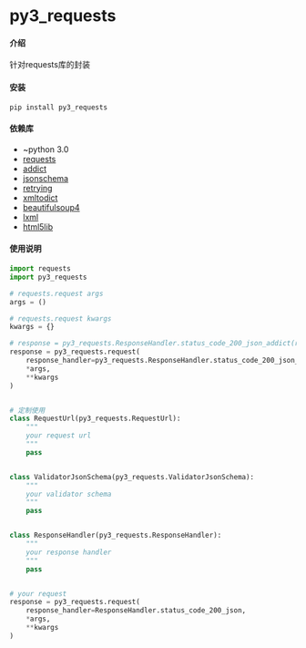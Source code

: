 # py3_requests

#### 介绍

针对requests库的封装

#### 安装

```shell
pip install py3_requests
```

#### 依赖库

* ~python 3.0
* [requests](https://pypi.org/project/requests/)
* [addict](https://pypi.org/project/addict/)
* [jsonschema](https://pypi.org/project/jsonschema/)
* [retrying](https://pypi.org/project/retrying/)
* [xmltodict](https://pypi.org/project/xmltodict/)
* [beautifulsoup4](https://pypi.org/project/beautifulsoup4/)
* [lxml](https://pypi.org/project/lxml/)
* [html5lib](https://pypi.org/project/html5lib/)


#### 使用说明

```python
import requests
import py3_requests

# requests.request args
args = ()

# requests.request kwargs
kwargs = {}

# response = py3_requests.ResponseHandler.status_code_200_json_addict(requests.Response)
response = py3_requests.request(
    response_handler=py3_requests.ResponseHandler.status_code_200_json_addict,
    *args,
    **kwargs
)


# 定制使用
class RequestUrl(py3_requests.RequestUrl):
    """
    your request url
    """
    pass


class ValidatorJsonSchema(py3_requests.ValidatorJsonSchema):
    """
    your validator schema
    """
    pass


class ResponseHandler(py3_requests.ResponseHandler):
    """
    your response handler
    """
    pass


# your request
response = py3_requests.request(
    response_handler=ResponseHandler.status_code_200_json,
    *args,
    **kwargs
)
```
